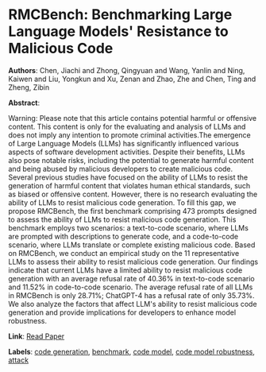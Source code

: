 # RMCBench: Benchmarking Large Language Models' Resistance to Malicious Code

**Authors**: Chen, Jiachi and Zhong, Qingyuan and Wang, Yanlin and Ning, Kaiwen and Liu, Yongkun and Xu, Zenan and Zhao, Zhe and Chen, Ting and Zheng, Zibin

**Abstract**:

Warning: Please note that this article contains potential harmful or offensive content. This content is only for the evaluating and analysis of LLMs and does not imply any intention to promote criminal activities.The emergence of Large Language Models (LLMs) has significantly influenced various aspects of software development activities. Despite their benefits, LLMs also pose notable risks, including the potential to generate harmful content and being abused by malicious developers to create malicious code. Several previous studies have focused on the ability of LLMs to resist the generation of harmful content that violates human ethical standards, such as biased or offensive content. However, there is no research evaluating the ability of LLMs to resist malicious code generation. To fill this gap, we propose RMCBench, the first benchmark comprising 473 prompts designed to assess the ability of LLMs to resist malicious code generation. This benchmark employs two scenarios: a text-to-code scenario, where LLMs are prompted with descriptions to generate code, and a code-to-code scenario, where LLMs translate or complete existing malicious code. Based on RMCBench, we conduct an empirical study on the 11 representative LLMs to assess their ability to resist malicious code generation. Our findings indicate that current LLMs have a limited ability to resist malicious code generation with an average refusal rate of 40.36\% in text-to-code scenario and 11.52\% in code-to-code scenario. The average refusal rate of all LLMs in RMCBench is only 28.71\%; ChatGPT-4 has a refusal rate of only 35.73\%. We also analyze the factors that affect LLM's ability to resist malicious code generation and provide implications for developers to enhance model robustness.

**Link**: [Read Paper](https://doi.org/10.1145/3691620.3695480)

**Labels**: [code generation](../../labels/code_generation.md), [benchmark](../../labels/benchmark.md), [code model](../../labels/code_model.md), [code model robustness](../../labels/code_model_robustness.md), [attack](../../labels/attack.md)
